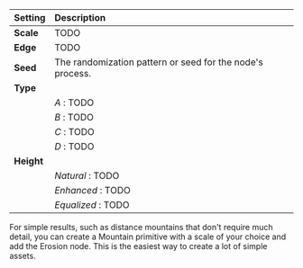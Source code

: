 | Setting    | Description                                               |
| :--------- | :-------------------------------------------------------- |
| **Scale**  | TODO                                                      |
| **Edge**   | TODO                                                      |
| **Seed**   | The randomization pattern or seed for the node's process. |
| **Type**   |
|            | *A* : TODO                                                |
|            | *B* : TODO                                                |
|            | *C* : TODO                                                |
|            | *D* : TODO                                                |
| **Height** |
|            | *Natural* : TODO                                          |
|            | *Enhanced* : TODO                                         |
|            | *Equalized* : TODO                                        |



For simple results, such as distance mountains that don't require much detail, you can create a Mountain primitive with a scale of your choice and add the Erosion node. This is the easiest way to create a lot of simple assets.


<!--examples-->
